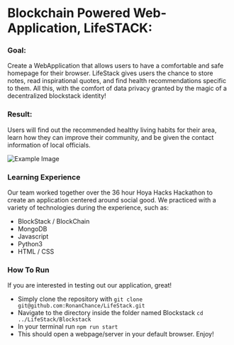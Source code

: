 # Blockchain Powered Web-Application, LifeSTACK:

### Goal: 
Create a WebApplication that allows users to have a comfortable and safe homepage for their browser. LifeStack gives users the chance to store notes, read inspirational quotes, and find health recommendations specific to them. All this, with the comfort of data privacy granted by the magic of a decentralized blockstack identity!

### Result:
Users will find out the recommended healthy living habits for their area, learn how they can improve their community, and be given the contact information of local officials. 

![Example Image](/Images/Example.png)

### Learning Experience

Our team worked together over the 36 hour Hoya Hacks Hackathon to create an application centered around social good. We practiced with a variety of technologies during the experience, such as:

- BlockStack / BlockChain
- MongoDB
- Javascript
- Python3
- HTML / CSS

### How To Run

If you are interested in testing out our application, great! 
- Simply clone the repository with `git clone git@github.com:RonanChance/LifeStack.git`
- Navigate to the directory inside the folder named Blockstack `cd ../LifeStack/Blockstack`
- In your terminal run `npm run start`
- This should open a webpage/server in your default browser. Enjoy!
